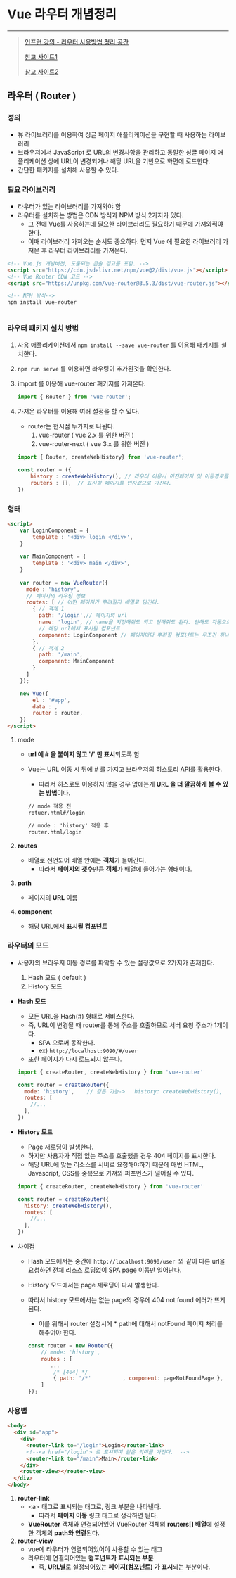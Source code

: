 # Vue 라우터 개념정리 

---

>[인프런 강의 - 라우터 사용방법 정리 공간 ](https://joshua1988.github.io/vue-camp/vue/router.html#%E1%84%87%E1%85%B2-%E1%84%85%E1%85%A1%E1%84%8B%E1%85%AE%E1%84%90%E1%85%A5-%E1%84%89%E1%85%A5%E1%86%AF%E1%84%8E%E1%85%B5)
>
>[참고 사이트1](https://happy-coding-day.tistory.com/entry/Vue-vue-router%EC%97%90%EC%84%9C-Hash-Mode-Vs-History-Mode-%EC%B0%A8%EC%9D%B4%EC%A0%90%EC%9D%80-%EB%AC%B4%EC%97%87%EC%9D%B8%EA%B0%80)
>
>[참고 사이트2](https://router.vuejs-korea.org/ko/guide/essentials/history-mode.html#%ED%95%B4%EC%8B%9C-%EB%AA%A8%EB%93%9C)
>

## 라우터  ( Router )

### 정의

- 뷰 라이브러리를 이용하여 싱글 페이지 애플리케이션을 구현할 때 사용하는 라이브러리
- 브라우저에서 JavaScript 로 URL의 변경사항을 관리하고 동일한 싱글 페이지 애플리케이션 상에 URL이 변경되거나 해당 URL을 기반으로 화면에 로드한다. 
- 간단한 패키지를 설치해 사용할 수 있다. 

### 필요 라이브러리

- 라우터가 있는 라이브러리를 가져와야 함 
- 라우터를 설치하는 방법은 CDN 방식과 NPM 방식 2가지가 있다.
  - 그 전에 Vue를 사용하는데 필요한 라이브러리도 필요하기 때문에 가져와줘야 한다. 
  - 이때 라이브러리 가져오는 순서도 중요하다. 먼저 Vue 에 필요한 라이브러리 가져온 후 라우터 라이브러리를 가져온다. 

```html
<!-- Vue.js 개발버전, 도움되는 콘솔 경고를 포함. -->
<script src="https://cdn.jsdelivr.net/npm/vue@2/dist/vue.js"></script>
<!-- Vue Router CDN 코드 -->
<script src="https://unpkg.com/vue-router@3.5.3/dist/vue-router.js"></script>

<!-- NPM 방식-->
npm install vue-router
 
```

### 라우터 패키지 설치 방법

1. 사용 애플리케이션에서 `npm install --save vue-router` 를 이용해 패키지를 설치한다. 

2. `npm run serve` 를 이용하면 라우팅이 추가된것을 확인한다. 

3. import 를 이용해 vue-router 패키지를 가져온다. 

   ````js
   import { Router } from 'vue-router';
   ````

4.  가져온 라우터를 이용해 여러 설정을 할 수 있다. 

    - router는 현시점 두가지로 나뉜다. 
      1. vue-router ( vue 2.x 를 위한 버전 )
      2. vue-router-next ( vue 3.x 를 위한 버전 )

    ```js
    import { Router, createWebHistory} from 'vue-router';
    
    const router = ({
        history : createWebHistory(), // 라우터 이용시 이전페이지 및 이동경로를 알 수 있다. 
        routers : [],  // 표시할 페이지를 인자값으로 가진다. 
    })
    ```

### 형태

```html
<script>
    var LoginComponent = {
        template : '<div> login </div>',
    }
    
    var MainComponent = {
        template : '<div> main </div>',
    }
    
    var router = new VueRouter({
      mode : 'history',
      // 페이지의 라우팅 정보      
      routes: [ // 어떤 페이지가 뿌려질지 배열로 담긴다. 
        { // 객체 1 
          path: '/login',// 페이지의 url
          name: 'login', // name을 지정해줘도 되고 안해줘도 된다. 안해도 자동으로 됨 
          // 해당 url에서 표시될 컴포넌트
          component: LoginComponent // 페이지마다 뿌려질 컴포넌트는 무조건 하나이기 때문에 components가 아니라 component 이다. 
        }, 
        { // 객체 2
          path: '/main',
          component: MainComponent
        }
      ]
    });

    new Vue({
        el : '#app',
        data : ,
        router : router,
    })
</script>
```

1. mode

   - **url 에 \# 을 붙이지 않고 '/' 만 표시**되도록 함 

   - Vue는 URL 이동 시 뒤에 \# 를 가지고 브라우저의 히스토리 API를 활용한다. 

     - 따라서 히스로토 이용하지 않을 경우 없애는게 **URL 을 더 깔끔하게 볼 수 있는 방법**이다. 

     ```html
     // mode 적용 전 
     rotuer.html#/login
     
     // mode : 'history' 적용 후 
     router.html/login
     ```

2. **routes** 

   - 배열로 선언되어 배열 안에는 **객체**가 들어간다. 
     - 따라서 **페이지의 갯수**만큼 **객체**가 배열에 들어가는 형태이다. 

3. **path**

   - 페이지의 **URL** 이름 

4. **component** 

   - 해당 URL에서 **표시될 컴포넌트** 

### 라우터의 모드 

- 사용자의 브라우저 이동 경로를 파악할 수 있는 설정값으로 2가지가 존재한다. 

  1. Hash 모드 ( default )
  2. History 모드 

- **Hash 모드**

  - 모든 URL을 Hash(#) 형태로 서비스한다. 
  - 즉, URL이 변경될 때 router를 통해 주소를 호출하므로 서버 요청 주소가 1개이다. 
    - SPA 으로써 동작한다. 
    - ex) `http://localhost:9090/#/user`
  - 또한 페이지가 다시 로드되지 않는다. 

  ```js
  import { createRouter, createWebHistory } from 'vue-router'
  
  const router = createRouter({
    mode: 'history',	// 같은 기능->   history: createWebHistory(),
    routes: [
      //...
    ],
  })
  ```

- **History 모드** 

  - Page 재로딩이 발생한다. 
  - 하지만 사용자가 직접 없는 주소를 호출했을 경우 404 페이지를 표시한다. 
  - 해당 URL에 맞는 리소스를 서버로 요청해야하기 때문에 매번 HTML, Javascript, CSS를 중복으로 가져와 퍼포먼스가 떨어질 수 있다. 

  ```js
  import { createRouter, createWebHistory } from 'vue-router'
  
  const router = createRouter({
    history: createWebHistory(),
    routes: [
      //...
    ],
  })
  ```

- 차이점

  - Hash 모드에서는 중간에 `http://localhost:9090/user `와 같이 다른 url을 요청하면 전체 리소스 로딩없이 SPA page 이동만 일어난다.

  - History 모드에서는 page 재로딩이 다시 발생한다.

  - 따라서 history 모드에서는 없는 page의 경우에 404 not found 에러가 뜨게 된다.

    -  이를 위해서 router 설정시에 * path에 대해서 notFound 페이지 처리를 해주어야 한다.

    ```js
    const router = new Router({
        // mode: 'history',
        routes : [
           ...
            /* [404] */
            { path: '/*'          , component: pageNotFoundPage },
        ]
    });
    ```

### 사용법

```html
<body>
  <div id="app">
    <div>
      <router-link to="/login">Login</router-link>
      <!--<a href="/login"> 로 표시되며 같은 의미를 가진다.  -->
      <router-link to="/main">Main</router-link>
    </div>
    <router-view></router-view>
  </div>
</body>
```

1. **router-link** 
   - \<a> 태그로 표시되는 태그로, 링크 부분을 나타낸다. 
     - 따라서 **페이지 이동** 링크 태그로 생각하면 된다. 
   - **VueRouter** 객체와 연결되어있어 VueRouter 객체의 **routers[] 배열**에 설정한 객체의 **path와 연결**된다. 
2. **router-view**
   - vue에 라우터가 연결되어있어야 사용할 수 있는 태그 
   - 라우터에 연결되어있는 **컴포넌트가 표시되는 부분**
     - 즉, **URL별**로 설정되어있는 **페이지(컴포넌트) 가 표시**되는 부분이다. 

